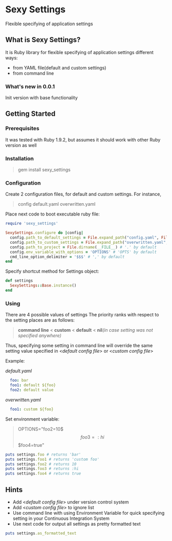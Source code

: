 # Sexy Settings

Flexible specifying of application settings

## What is Sexy Settings?

It is Ruby library for flexible specifying of application settings different ways:

* from YAML file(default and custom settings)
* from command line

### What's new in 0.0.1

Init version with base functionality

## Getting Started

### Prerequisites

It was tested with Ruby 1.9.2, but assumes it should work with other Ruby version as well
### Installation

>   gem install sexy_settings

### Configuration

 Create 2 configuration files, for default and custom settings. For instance,

>   config
    default.yaml
    overwritten.yaml

 Place next code to boot executable ruby file:

 ```ruby
 require 'sexy_settings'

 SexySettings.configure do |config|
   config.path_to_default_settings = File.expand_path("config.yaml", File.join(File.dirname(__FILE__), '..', 'config')) # 'default.yml' by default
   config.path_to_custom_settings = File.expand_path("overwritten.yaml", File.join(File.dirname(__FILE__), '..', 'config')) # 'custom.yml' by default
   config.path_to_project = File.dirname(__FILE__) # '.' by default
   config.env_variable_with_options = 'OPTIONS' # 'OPTS' by default
   cmd_line_option_delimiter = '$$$' # ',' by default
 end
 ```

 Specify shortcut method for Settings object:

 ```ruby
 def settings
   SexySettings::Base.instance()
 end
 ```

### Using

There are 4 possible values of settings
The priority ranks with respect to the setting places are as follows:

> **command line** < **custom** < **default** < **nil**_(in case setting was not specified anywhere)_

Thus, specifying some setting in command line will override the same setting value specified in <_default config file_> or <_custom config file_>

Example:

_default.yaml_

```yaml
  foo: bar
  foo1: default ${foo}
  foo2: default value
```

 _overwritten.yaml_

```yaml
  foo1: custom ${foo}
```

Set environment variable:

> OPTIONS="foo2=10$$$foo3=:hi$$$foo4=true"

```ruby
puts settings.foo # returns 'bar'
puts settings.foo1 # returns 'custom foo'
puts settings.foo2 # returns 10
puts settings.foo3 # returns :hi
puts settings.foo4 # returns true
```


## Hints

* Add <_default config file_> under version control system
* Add <_custom config file_> to ignore list
* Use command line with using Environment Variable for quick specifying setting in your Continuous Integration System
* Use next code for output all settings as pretty formatted text

```ruby
puts settings.as_formatted_text
```